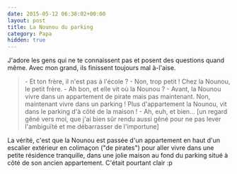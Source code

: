 ```yaml
---
date: 2015-05-12 06:38:02+00:00
layout: post
title: La Nounou du parking
category: Papa
hidden: true
---
```


J'adore les gens qui ne te connaissent pas et posent des questions quand même. Avec mon grand, ils finissent toujours mal à-l'aise.

> \- Et ton frère, il n'est pas à l'école ?
> \- Non, trop petit ! Chez la Nounou, le petit frère.
> \- Ah bon, et elle vit où la Nounou ?
> \- Avant, la Nounou vivre dans un appartement de pirate mais pas maintenant. Non, maintenant vivre dans un parking ! Plus d'appartement la Nounou, vit dans le parking d'à côté de la maison !
> \- Ah, euh, et bien... [un regard gêné vers moi, que j'ai bien sûr rendu aussi gêné pour ne pas lever l'ambiguïté et me débarrasser de l'importune]

La vérité, c'est que la Nounou est passée d'un appartement en haut d'un escalier extérieur en colimaçon ("de pirates") pour aller vivre dans une petite résidence tranquille, dans une jolie maison au fond du parking situé à côté de son ancien appartement. C'était pourtant clair :p

